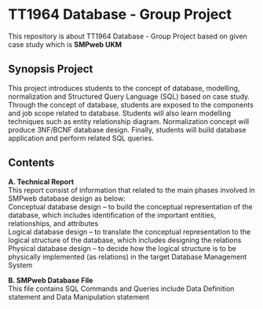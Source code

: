 # TT1964 Database - Group Project
This repository is about TT1964 Database - Group Project based on given case study which is <strong>SMPweb UKM</strong>

## Synopsis Project
This project introduces students to the concept of database, modelling, normalization and Structured Query Language (SQL) based on case study. Through the concept of database, students are exposed to the components and job scope related to database. Students will also learn modelling techniques such as entity relationship diagram. Normalization concept will produce 3NF/BCNF database design. Finally, students will build database application and perform related SQL queries.

## Contents

<strong>A. Technical Report</strong> <br>
This report consist of information that related to the main phases involved in SMPweb database design as below: <br>
Conceptual database design – to build the conceptual representation of the database, which includes identification of the important entities, relationships, and attributes <br>
Logical database design – to translate the conceptual representation to the logical structure of the database, which includes designing the relations <br>
Physical database design – to decide how the logical structure is to be physically implemented (as relations) in the target Database Management System  <br>

<strong>B. SMPweb Database File</strong> <br>
This file contains SQL Commands and Queries include Data Definition statement and Data Manipulation statement

